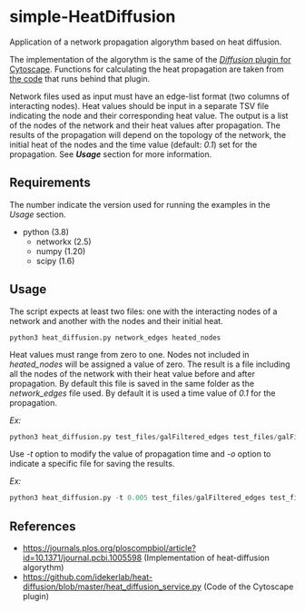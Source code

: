 # simple-HeatDiffusion

Application of a network propagation algorythm based on heat diffusion.

The implementation of the algorythm is the same of the [_Diffusion_ plugin for Cytoscape](http://apps.cytoscape.org/apps/diffusion). Functions for calculating the heat propagation are taken from [the code](https://github.com/idekerlab/heat-diffusion/blob/master/heat_diffusion_service.py) that runs behind that plugin.

Network files used as input must have an edge-list format (two columns of interacting nodes). Heat values should be input in a separate TSV file indicating the node and their corresponding heat value. The output is a list of the nodes of the network and their heat values after propagation. The results of the propagation will depend on the topology of the network, the initial heat of the nodes and the time value (default: _0.1_) set for the propagation. See _**Usage**_ section for more information.

## Requirements

The number indicate the version used for running the examples in the _Usage_ section.

 - python (3.8)
     - networkx (2.5)
     - numpy (1.20)
     - scipy (1.6)

## Usage

The script expects at least two files: one with the interacting nodes of a network and another with the nodes and their initial heat.
                             
`python3 heat_diffusion.py network_edges heated_nodes`
 

Heat values must range from zero to one. Nodes not included in _heated_nodes_ will be assigned a value of zero. The result is a file including all the nodes of the network with their heat value before and after propagation. By default this file is saved in the same folder as the _network_edges_ file used. 
By default it is used a time value of _0.1_ for the propagation.

_Ex:_
```python
python3 heat_diffusion.py test_files/galFiltered_edges test_files/galFiltered_heat
```
 
 Use  _-t_  option to modify the value of propagation time and  _-o_  option to indicate a specific file for saving the results.

_Ex:_
```python
python3 heat_diffusion.py -t 0.005 test_files/galFiltered_edges test_files/galFiltered_heat -o heat_galFiltered_t005.tsv
```

## References
- https://journals.plos.org/ploscompbiol/article?id=10.1371/journal.pcbi.1005598 (Implementation of heat-diffusion algorythm)
- https://github.com/idekerlab/heat-diffusion/blob/master/heat_diffusion_service.py (Code of the Cytoscape plugin) 
